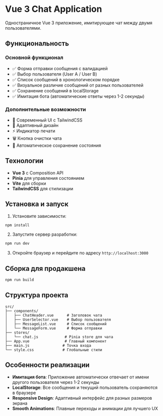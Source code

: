 # Vue 3 Chat Application

Одностраничное Vue 3 приложение, имитирующее чат между двумя пользователями.

## Функциональность

### Основной функционал
- ✅ Форма отправки сообщения с валидацией
- ✅ Выбор пользователя (User A / User B)
- ✅ Список сообщений в хронологическом порядке
- ✅ Визуальное различие сообщений от разных пользователей
- ✅ Сохранение сообщений в localStorage
- ✅ Имитация бота (автоматические ответы через 1-2 секунды)

### Дополнительные возможности
- 🎨 Современный UI с TailwindCSS
- 📱 Адаптивный дизайн
- ⚡ Индикатор печати
- 🗑️ Кнопка очистки чата
- 💾 Автоматическое сохранение состояния

## Технологии

- **Vue 3** с Composition API
- **Pinia** для управления состоянием
- **Vite** для сборки
- **TailwindCSS** для стилизации

## Установка и запуск

1. Установите зависимости:
```bash
npm install
```

2. Запустите сервер разработки:
```bash
npm run dev
```

3. Откройте браузер и перейдите по адресу `http://localhost:3000`

## Сборка для продакшена

```bash
npm run build
```

## Структура проекта

```
src/
├── components/
│   ├── ChatHeader.vue      # Заголовок чата
│   ├── UserSelector.vue    # Выбор пользователя
│   ├── MessageList.vue     # Список сообщений
│   └── MessageForm.vue     # Форма отправки
├── stores/
│   └── chat.js            # Pinia store для чата
├── App.vue                # Главный компонент
├── main.js               # Точка входа
└── style.css             # Глобальные стили
```

## Особенности реализации

- **Имитация бота**: Приложение автоматически отвечает от имени другого пользователя через 1-2 секунды
- **LocalStorage**: Все сообщения и текущий пользователь сохраняются в браузере
- **Responsive Design**: Адаптивный интерфейс для разных размеров экрана
- **Smooth Animations**: Плавные переходы и анимации для лучшего UX 